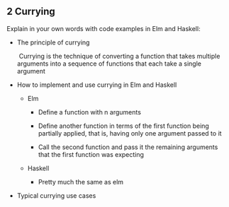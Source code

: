 ## 2  Currying

Explain in your own words with code examples in Elm and Haskell:

* The principle of currying

   ​	Currying is the technique of converting a function that takes multiple arguments into a sequence of functions that each take a single argument

* How to implement and use currying in Elm and Haskell

  * Elm

    * Define a function with n arguments

    * Define another function in terms of the first function being partially applied, that is, having only one argument passed to it

    * Call the second function and pass it the remaining arguments that the first function was expecting

      

  * Haskell

    * Pretty much the same as elm

* Typical currying use cases

  ​	
